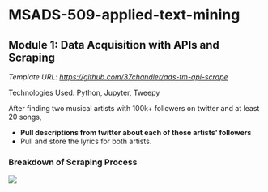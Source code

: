 # MSADS-509-applied-text-mining

## Module 1: Data Acquisition with APIs and Scraping
<i>Template URL: https://github.com/37chandler/ads-tm-api-scrape </i>
<p>Technologies Used: Python, Jupyter, Tweepy</p>

After finding two musical artists with 100k+ followers on twitter and at least 20 songs,
<ul>
  <li><b>Pull descriptions from twitter about each of those artists' followers</b></li>
  <li>Pull and store the lyrics for both artists.</li>
</ul>

### Breakdown of Scraping Process
<img src='https://user-images.githubusercontent.com/36943200/167715336-b200af78-e173-4e2b-acde-2212f99f4126.png'></img>
